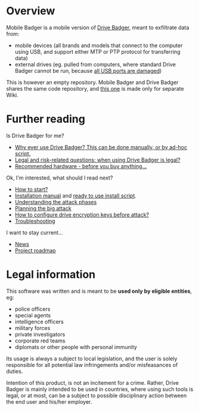 # Overview

Mobile Badger is a mobile version of [Drive Badger](https://github.com/drivebadger/drivebadger), meant to exfiltrate data from:

- mobile devices (all brands and models that connect to the computer using USB, and support either MTP or PTP protocol for transferring data)
- external drives (eg. pulled from computers, where standard Drive Badger cannot be run, because [all USB ports are damaged](https://github.com/drivebadger/drivebadger/wiki/Hardware-problems-(damaged-USB-ports)))

This is however an empty repository. Mobile Badger and Drive Badger shares the same code repository, and [this one](https://github.com/drivebadger/mobilebadger/wiki) is made only for separate Wiki.


# Further reading

Is Drive Badger for me?

- [Why ever use Drive Badger? This can be done manually, or by ad-hoc script.](https://github.com/drivebadger/drivebadger/wiki/Frequently-Asked-Questions-(beginner))
- [Legal and risk-related questions: when using Drive Badger is legal?](https://github.com/drivebadger/drivebadger/wiki/Frequently-Asked-Questions-(legal))
- [Recommended hardware - before you buy anything...](https://github.com/drivebadger/drivebadger/wiki/Recommended-hardware)

Ok, I'm interested, what should I read next?

- [How to start?](https://github.com/drivebadger/drivebadger/wiki/How-to-start%3F)
- [Installation manual](https://github.com/drivebadger/drivebadger/wiki/Installing) and [ready to use install script](https://github.com/drivebadger/drivebadger/wiki/Install-script).
- [Understanding the attack phases](https://github.com/drivebadger/drivebadger/wiki/Understanding-the-attack-phases)
- [Planning the big attack](https://github.com/drivebadger/drivebadger/wiki/Planning-the-big-attack)
- [How to configure drive encryption keys before attack?](https://github.com/drivebadger/drivebadger/wiki/How-to-configure-encryption-keys%3F)
- [Troubleshooting](https://github.com/drivebadger/drivebadger/wiki/Troubleshooting)

I want to stay current...

- [News](https://github.com/drivebadger/drivebadger/wiki/News)
- [Project roadmap](https://github.com/drivebadger/drivebadger/wiki/Roadmap)


# Legal information

This software was written and is meant to be **used only by eligible entities**, eg:

- police officers
- special agents
- intelligence officers
- military forces
- private investigators
- corporate red teams
- diplomats or other people with personal immunity

Its usage is always a subject to local legislation, and the user is solely responsible for all potential law infringements
and/or misfeasances of duties.

Intention of this product, is not an incitement for a crime. Rather, Drive Badger is mainly intended to be used in countries, where
using such tools is legal, or at most, can be a subject to possible disciplinary action between the end user and his/her employer.
